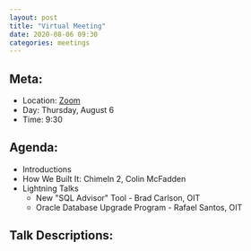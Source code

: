 ```yaml
---
layout: post
title: "Virtual Meeting"
date: 2020-08-06 09:30
categories: meetings
---
```


## Meta:

- Location: [Zoom](https://z.umn.edu/cpmstream)
- Day: Thursday, August 6
- Time: 9:30

## Agenda:

- Introductions
- How We Built It: ChimeIn 2, Colin McFadden
- Lightning Talks
  - New "SQL Advisor" Tool - Brad Carlson, OIT
  - Oracle Database Upgrade Program - Rafael Santos, OIT

## Talk Descriptions:
